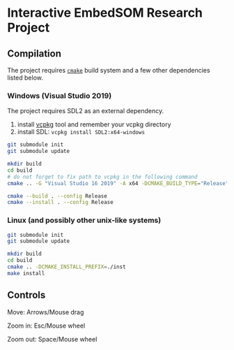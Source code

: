 # Interactive EmbedSOM Research Project

## Compilation

The project requires [`cmake`](https://cmake.org/) build system and a few other dependencies listed below.

### Windows (Visual Studio 2019)

The project requires SDL2 as an external dependency.
1) install [vcpkg](https://github.com/microsoft/vcpkg) tool and remember your vcpkg directory
2) install SDL: `vcpkg install SDL2:x64-windows`

```sh
git submodule init
git submodule update

mkdir build
cd build
# do not forget to fix path to vcpkg in the following command
cmake .. -G "Visual Studio 16 2019" -A x64 -DCMAKE_BUILD_TYPE="Release" -DCMAKE_INSTALL_PREFIX=./inst -DCMAKE_TOOLCHAIN_FILE=your-vcpkg-clone-directory/scripts/buildsystems/vcpkg.cmake

cmake --build . --config Release
cmake --install . --config Release
```

### Linux (and possibly other unix-like systems)

```sh
git submodule init
git submodule update

mkdir build
cd build
cmake .. -DCMAKE_INSTALL_PREFIX=./inst
make install
```

## Controls

Move: Arrows/Mouse drag

Zoom in: Esc/Mouse wheel

Zoom out: Space/Mouse wheel
